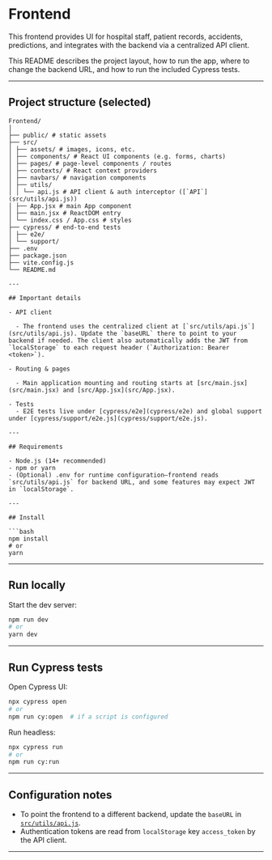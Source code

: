 # Frontend

This frontend provides UI for hospital staff, patient records, accidents, predictions, and integrates with the backend via a centralized API client.

This README describes the project layout, how to run the app, where to change the backend URL, and how to run the included Cypress tests.

---

## Project structure (selected)
```
Frontend/
│
├── public/ # static assets
├── src/
│ ├── assets/ # images, icons, etc.
│ ├── components/ # React UI components (e.g. forms, charts)
│ ├── pages/ # page-level components / routes
│ ├── contexts/ # React context providers
│ ├── navbars/ # navigation components
│ ├── utils/
│ │ └── api.js # API client & auth interceptor ([`API`](src/utils/api.js))
│ ├── App.jsx # main App component
│ ├── main.jsx # ReactDOM entry
│ └── index.css / App.css # styles
├── cypress/ # end-to-end tests
│ ├── e2e/
│ └── support/
├── .env
├── package.json
├── vite.config.js
└── README.md

---

## Important details

- API client

  - The frontend uses the centralized client at [`src/utils/api.js`](src/utils/api.js). Update the `baseURL` there to point to your backend if needed. The client also automatically adds the JWT from `localStorage` to each request header (`Authorization: Bearer <token>`).

- Routing & pages

  - Main application mounting and routing starts at [src/main.jsx](src/main.jsx) and [src/App.jsx](src/App.jsx).

- Tests
  - E2E tests live under [cypress/e2e](cypress/e2e) and global support under [cypress/support/e2e.js](cypress/support/e2e.js).

---

## Requirements

- Node.js (14+ recommended)
- npm or yarn
- (Optional) .env for runtime configuration—frontend reads `src/utils/api.js` for backend URL, and some features may expect JWT in `localStorage`.

---

## Install

```bash
npm install
# or
yarn
```

---

## Run locally

Start the dev server:

```bash
npm run dev
# or
yarn dev
```

---

## Run Cypress tests

Open Cypress UI:

```bash
npx cypress open
# or
npm run cy:open  # if a script is configured
```

Run headless:

```bash
npx cypress run
# or
npm run cy:run
```

---

## Configuration notes

- To point the frontend to a different backend, update the `baseURL` in [`src/utils/api.js`](src/utils/api.js).
- Authentication tokens are read from `localStorage` key `access_token` by the API client.

---
